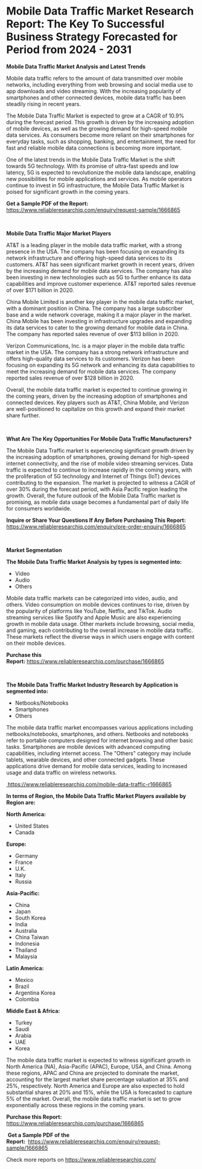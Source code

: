 <p><h1>Mobile Data Traffic Market Research Report: The Key To Successful Business Strategy Forecasted for Period from 2024 - 2031</h1></p><p><strong>Mobile Data Traffic Market Analysis and Latest Trends</strong></p>
<p><p>Mobile data traffic refers to the amount of data transmitted over mobile networks, including everything from web browsing and social media use to app downloads and video streaming. With the increasing popularity of smartphones and other connected devices, mobile data traffic has been steadily rising in recent years.</p><p>The Mobile Data Traffic Market is expected to grow at a CAGR of 10.9% during the forecast period. This growth is driven by the increasing adoption of mobile devices, as well as the growing demand for high-speed mobile data services. As consumers become more reliant on their smartphones for everyday tasks, such as shopping, banking, and entertainment, the need for fast and reliable mobile data connections is becoming more important.</p><p>One of the latest trends in the Mobile Data Traffic Market is the shift towards 5G technology. With its promise of ultra-fast speeds and low latency, 5G is expected to revolutionize the mobile data landscape, enabling new possibilities for mobile applications and services. As mobile operators continue to invest in 5G infrastructure, the Mobile Data Traffic Market is poised for significant growth in the coming years.</p></p>
<p><strong>Get a Sample PDF of the Report:&nbsp;</strong> <a href="https://www.reliableresearchiq.com/enquiry/request-sample/1666865">https://www.reliableresearchiq.com/enquiry/request-sample/1666865</a></p>
<p>&nbsp;</p>
<p><strong>Mobile Data Traffic Major Market Players</strong></p>
<p><p>AT&T is a leading player in the mobile data traffic market, with a strong presence in the USA. The company has been focusing on expanding its network infrastructure and offering high-speed data services to its customers. AT&T has seen significant market growth in recent years, driven by the increasing demand for mobile data services. The company has also been investing in new technologies such as 5G to further enhance its data capabilities and improve customer experience. AT&T reported sales revenue of over $171 billion in 2020.</p><p>China Mobile Limited is another key player in the mobile data traffic market, with a dominant position in China. The company has a large subscriber base and a wide network coverage, making it a major player in the market. China Mobile has been investing in infrastructure upgrades and expanding its data services to cater to the growing demand for mobile data in China. The company has reported sales revenue of over $113 billion in 2020.</p><p>Verizon Communications, Inc. is a major player in the mobile data traffic market in the USA. The company has a strong network infrastructure and offers high-quality data services to its customers. Verizon has been focusing on expanding its 5G network and enhancing its data capabilities to meet the increasing demand for mobile data services. The company reported sales revenue of over $128 billion in 2020.</p><p>Overall, the mobile data traffic market is expected to continue growing in the coming years, driven by the increasing adoption of smartphones and connected devices. Key players such as AT&T, China Mobile, and Verizon are well-positioned to capitalize on this growth and expand their market share further.</p></p>
<p>&nbsp;</p>
<p><strong>What Are The Key Opportunities For Mobile Data Traffic Manufacturers?</strong></p>
<p><p>The Mobile Data Traffic market is experiencing significant growth driven by the increasing adoption of smartphones, growing demand for high-speed internet connectivity, and the rise of mobile video streaming services. Data traffic is expected to continue to increase rapidly in the coming years, with the proliferation of 5G technology and Internet of Things (IoT) devices contributing to the expansion. The market is projected to witness a CAGR of over 30% during the forecast period, with Asia Pacific region leading the growth. Overall, the future outlook of the Mobile Data Traffic market is promising, as mobile data usage becomes a fundamental part of daily life for consumers worldwide.</p></p>
<p><strong>Inquire or Share Your Questions If Any Before Purchasing This Report:</strong> <a href="https://www.reliableresearchiq.com/enquiry/pre-order-enquiry/1666865">https://www.reliableresearchiq.com/enquiry/pre-order-enquiry/1666865</a></p>
<p>&nbsp;</p>
<p><strong>Market Segmentation</strong></p>
<p><strong>The Mobile Data Traffic Market Analysis by types is segmented into:</strong></p>
<p><ul><li>Video</li><li>Audio</li><li>Others</li></ul></p>
<p><p>Mobile data traffic markets can be categorized into video, audio, and others. Video consumption on mobile devices continues to rise, driven by the popularity of platforms like YouTube, Netflix, and TikTok. Audio streaming services like Spotify and Apple Music are also experiencing growth in mobile data usage. Other markets include browsing, social media, and gaming, each contributing to the overall increase in mobile data traffic. These markets reflect the diverse ways in which users engage with content on their mobile devices.</p></p>
<p><strong>Purchase this Report:&nbsp;</strong><a href="https://www.reliableresearchiq.com/purchase/1666865">https://www.reliableresearchiq.com/purchase/1666865</a></p>
<p>&nbsp;</p>
<p><strong>The Mobile Data Traffic Market Industry Research by Application is segmented into:</strong></p>
<p><ul><li>Netbooks/Notebooks</li><li>Smartphones</li><li>Others</li></ul></p>
<p><p>The mobile data traffic market encompasses various applications including netbooks/notebooks, smartphones, and others. Netbooks and notebooks refer to portable computers designed for internet browsing and other basic tasks. Smartphones are mobile devices with advanced computing capabilities, including internet access. The "Others" category may include tablets, wearable devices, and other connected gadgets. These applications drive demand for mobile data services, leading to increased usage and data traffic on wireless networks.</p></p>
<p><a href="https://www.reliableresearchiq.com/mobile-data-traffic-r1666865">&nbsp;https://www.reliableresearchiq.com/mobile-data-traffic-r1666865</a></p>
<p><strong>In terms of Region, the Mobile Data Traffic Market Players available by Region are:</strong></p>
<p>
    <p> <strong> North America: </strong>
        <ul>
            <li>United States</li>
            <li>Canada</li>
        </ul>
        </p> 
    <p> <strong> Europe: </strong>
        <ul>
            <li>Germany</li>
            <li>France</li>
            <li>U.K.</li>
            <li>Italy</li>
            <li>Russia</li>
        </ul>
        </p> 
    <p> <strong> Asia-Pacific: </strong>
        <ul>
            <li>China</li>
            <li>Japan</li>
            <li>South Korea</li>
            <li>India</li>
            <li>Australia</li>
            <li>China Taiwan</li>
            <li>Indonesia</li>
            <li>Thailand</li>
            <li>Malaysia</li>
        </ul>
        </p> 
    <p> <strong> Latin America: </strong>
        <ul>
            <li>Mexico</li>
            <li>Brazil</li>
            <li>Argentina Korea</li>
            <li>Colombia</li>
        </ul>
        </p> 
    <p> <strong> Middle East & Africa: </strong>
        <ul>
            <li>Turkey</li>
            <li>Saudi</li>
            <li>Arabia</li>
            <li>UAE</li>
            <li>Korea</li>
        </ul>
    </p>
    </p>
<p><p>The mobile data traffic market is expected to witness significant growth in North America (NA), Asia-Pacific (APAC), Europe, USA, and China. Among these regions, APAC and China are projected to dominate the market, accounting for the largest market share percentage valuation at 35% and 25%, respectively. North America and Europe are also expected to hold substantial shares at 20% and 15%, while the USA is forecasted to capture 5% of the market. Overall, the mobile data traffic market is set to grow exponentially across these regions in the coming years.</p></p>
<p><strong>Purchase this Report: </strong><a href="https://www.reliableresearchiq.com/purchase/1666865">https://www.reliableresearchiq.com/purchase/1666865</a></p>
<p>&nbsp;<strong>Get a Sample PDF of the Report:&nbsp;&nbsp;</strong><a href="https://www.reliableresearchiq.com/enquiry/request-sample/1666865">https://www.reliableresearchiq.com/enquiry/request-sample/1666865</a></p>
<p><strong></strong></p>
<p>Check more reports on <a href="https://www.reliableresearchiq.com/">https://www.reliableresearchiq.com/</a></p>